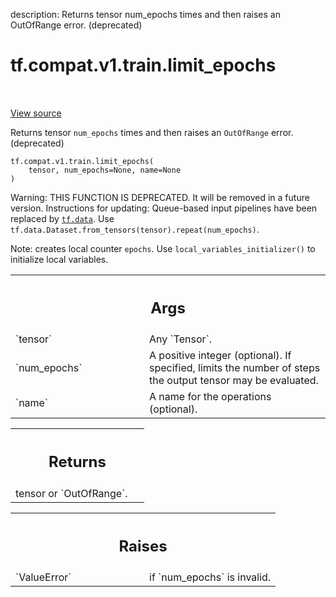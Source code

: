 description: Returns tensor num_epochs times and then raises an OutOfRange error. (deprecated)

<div itemscope itemtype="http://developers.google.com/ReferenceObject">
<meta itemprop="name" content="tf.compat.v1.train.limit_epochs" />
<meta itemprop="path" content="Stable" />
</div>

# tf.compat.v1.train.limit_epochs

<!-- Insert buttons and diff -->

<table class="tfo-notebook-buttons tfo-api nocontent" align="left">

</table>

<a target="_blank" href="/code/stable/tensorflow/python/training/input.py">View source</a>



Returns tensor `num_epochs` times and then raises an `OutOfRange` error. (deprecated)

<pre class="devsite-click-to-copy prettyprint lang-py tfo-signature-link">
<code>tf.compat.v1.train.limit_epochs(
    tensor, num_epochs=None, name=None
)
</code></pre>



<!-- Placeholder for "Used in" -->

Warning: THIS FUNCTION IS DEPRECATED. It will be removed in a future version.
Instructions for updating:
Queue-based input pipelines have been replaced by <a href="../../../../tf/data.md"><code>tf.data</code></a>. Use `tf.data.Dataset.from_tensors(tensor).repeat(num_epochs)`.

Note: creates local counter `epochs`. Use `local_variables_initializer()` to
initialize local variables.

<!-- Tabular view -->
 <table class="responsive fixed orange">
<colgroup><col width="214px"><col></colgroup>
<tr><th colspan="2"><h2 class="add-link">Args</h2></th></tr>

<tr>
<td>
`tensor`
</td>
<td>
Any `Tensor`.
</td>
</tr><tr>
<td>
`num_epochs`
</td>
<td>
A positive integer (optional).  If specified, limits the number
of steps the output tensor may be evaluated.
</td>
</tr><tr>
<td>
`name`
</td>
<td>
A name for the operations (optional).
</td>
</tr>
</table>



<!-- Tabular view -->
 <table class="responsive fixed orange">
<colgroup><col width="214px"><col></colgroup>
<tr><th colspan="2"><h2 class="add-link">Returns</h2></th></tr>
<tr class="alt">
<td colspan="2">
tensor or `OutOfRange`.
</td>
</tr>

</table>



<!-- Tabular view -->
 <table class="responsive fixed orange">
<colgroup><col width="214px"><col></colgroup>
<tr><th colspan="2"><h2 class="add-link">Raises</h2></th></tr>

<tr>
<td>
`ValueError`
</td>
<td>
if `num_epochs` is invalid.
</td>
</tr>
</table>

